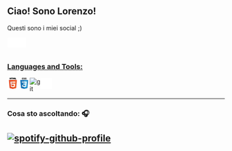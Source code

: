 
## Ciao! Sono Lorenzo!
Questi sono i miei social ;)

<a href="https://www.linkedin.com/in/lorenzo-ceglia-5a8b45137/" target="_blank"><img align="left" alt="Lorenzo Ceglia LinkedIn" width="22px" src="https://github.com/Aakarsh-B/trying-repos/blob/master/linkedin.svg" />
<a href="https://www.instagram.com/lorenzo.ceglia/" target="_blank"><img align="left" alt="Lorenzo Ceglia Instagram" width="22px" src="https://github.com/Aakarsh-B/trying-repos/blob/master/insta.svg" />
<br />
<br />

### Languages and Tools:


<a href="https://www.w3.org/html/" target="_blank"><img align="left" alt="HTML5" width="26px" src="https://raw.githubusercontent.com/github/explore/80688e429a7d4ef2fca1e82350fe8e3517d3494d/topics/html/html.png" /></a>
<a href="https://www.w3schools.com/css/" target="_blank"><img align="left" alt="CSS3" width="26px" src="https://raw.githubusercontent.com/github/explore/80688e429a7d4ef2fca1e82350fe8e3517d3494d/topics/css/css.png" /></a>
<a href="https://git-scm.com/" target="_blank"> <img align="left" alt="git" width="26px" src="https://www.vectorlogo.zone/logos/git-scm/git-scm-icon.svg"/> </a>
<img align="left" alt="GitHub" width="26px" src="https://github.com/Aakarsh-B/trying-repos/blob/master/github.svg" />
<br />
<br />

---


### Cosa sto ascoltando: 🎧

[![spotify-github-profile](https://spotify-github-profile.vercel.app/api/view?uid=itsceglione2&cover_image=true&theme=novatorem&bar_color=dfd686&bar_color_cover=false)](https://github.com/kittinan/spotify-github-profile)
<br/>
---
